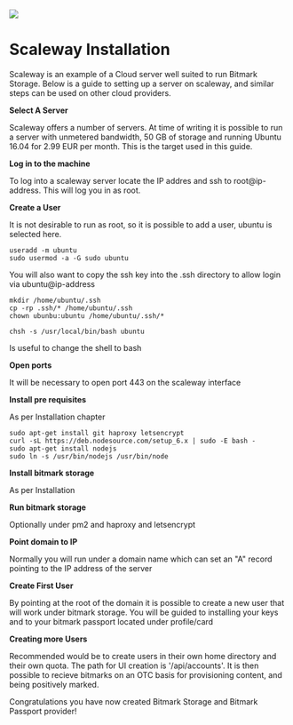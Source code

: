 # ![](https://www.scaleway.com/img/scaleway.a5b3.svg)

# Scaleway Installation

Scaleway is an example of a Cloud server well suited to run Bitmark Storage.  Below is a guide to setting up a server on scaleway, and similar steps can be used on other cloud providers.

**Select A Server**

Scaleway offers a number of servers.  At time of writing it is possible to run a server with unmetered bandwidth, 50 GB of storage and running Ubuntu 16.04 for 2.99 EUR per month.  This is the target used in this guide.

**Log in to the machine**

To log into a scaleway server locate the IP addres and ssh to root@ip-address.  This will log you in as root.

**Create a User**

It is not desirable to run as root, so it is possible to add a user, ubuntu is selected here.

```
useradd -m ubuntu
sudo usermod -a -G sudo ubuntu
```

 You will also want to copy the ssh key into the .ssh directory to allow login via ubuntu@ip-address

```
mkdir /home/ubuntu/.ssh
cp -rp .ssh/* /home/ubuntu/.ssh
chown ubunbu:ubuntu /home/ubuntu/.ssh/*
```

```
chsh -s /usr/local/bin/bash ubuntu
```

 Is useful to change the shell to bash

**Open ports**

It will be necessary to open port 443 on the scaleway interface

**Install pre requisites**

As per Installation chapter

```
sudo apt-get install git haproxy letsencrypt
curl -sL https://deb.nodesource.com/setup_6.x | sudo -E bash -
sudo apt-get install nodejs
sudo ln -s /usr/bin/nodejs /usr/bin/node
```

**Install bitmark storage**

As per Installation

**Run bitmark storage**

Optionally under pm2 and haproxy and letsencrypt

**Point domain to IP**

Normally you will run under a domain name which can set an "A" record pointing to the IP address of the server

**Create First User**

By pointing at the root of the domain it is possible to create a new user that will work under bitmark storage.  You will be guided to installing your keys and to your bitmark passport located under profile/card

**Creating more Users**

Recommended would be to create users in their own home directory and their own quota.  The path for UI creation is '/api/accounts'.  It is then possible to recieve bitmarks on an OTC basis for provisioning content, and being positively marked.

Congratulations you have now created Bitmark Storage and Bitmark Passport provider!

